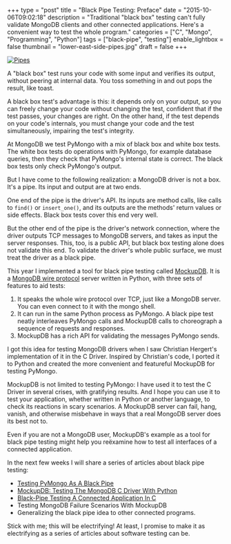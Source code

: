 +++
type = "post"
title = "Black Pipe Testing: Preface"
date = "2015-10-06T09:02:18"
description = "Traditional \"black box\" testing can't fully validate MongoDB clients and other connected applications. Here's a convenient way to test the whole program."
categories = ["C", "Mongo", "Programming", "Python"]
tags = ["black-pipe", "testing"]
enable_lightbox = false
thumbnail = "lower-east-side-pipes.jpg"
draft = false
+++

<p><a href="https://www.flickr.com/photos/emptysquare/477797865"><img style="display:block; margin-left:auto; margin-right:auto;" src="lower-east-side-pipes.jpg" alt="Pipes" title="Pipes" /></a></p>
<p>A "black box" test runs your code with some input and verifies its output,
without peering at internal data. You toss something in and out pops the result, like toast.</p>
<p>A black box test's advantage is this: it depends only on your output,
so you can freely change your code without changing the
test, confident that if the test passes, your changes are right. On the other hand, if the
test depends on your code's internals, you must change your code and
the test simultaneously, impairing the test's integrity.</p>
<p>At MongoDB we test PyMongo with a mix of black box and white box tests.
The white box tests do operations with PyMongo, for example database queries, then they check that PyMongo's internal state is correct.
The black box tests only check PyMongo's output.</p>
<p>But I have come to the following realization: a MongoDB driver is not a box. It's a pipe.
Its input and output are at two ends.</p>
<p>One end of the pipe is the driver's API. Its inputs are method calls, like calls to <code>find()</code> or <code>insert_one()</code>, and its outputs are the methods' return values or side effects. Black box tests cover this end very well.</p>
<p>But the other end of the pipe is the driver's network connection, where the driver outputs TCP messages to MongoDB servers, and takes as input
the server responses. This, too, is a public API, but black box testing alone does not validate this end. To validate the driver's whole public surface, we must treat the driver as a black pipe.</p>
<p>This year I implemented a tool for black pipe testing called
<a href="http://mockupdb.readthedocs.org/">MockupDB</a>. It is a <a href="http://docs.mongodb.org/meta-driver/latest/legacy/mongodb-wire-protocol/">MongoDB wire protocol</a> server written in Python, with three
sets of features to aid tests:</p>
<ol>
<li>It speaks the whole wire protocol over TCP, just like a MongoDB server. You can even connect to it with the mongo shell.</li>
<li>It can run in the same Python process as PyMongo. A black pipe test neatly interleaves PyMongo calls and MockupDB calls to choreograph a sequence of requests and responses.</li>
<li>MockupDB has a rich API for validating the messages PyMongo sends.</li>
</ol>
<p>I got this idea for testing MongoDB drivers when I saw Christian Hergert's implementation of it in the C Driver. Inspired by Christian's code, I ported it to Python and created the more convenient and featureful MockupDB for testing PyMongo.</p>
<p>MockupDB is not limited to testing PyMongo: I have used it to test
the C Driver in several crises, with gratifying results. And I hope you can
use it to test your application, whether written in Python or another language,
to check its reactions in scary scenarios. A MockupDB server can fail, hang, vanish, and otherwise misbehave
in ways that a real MongoDB server does its best not to.</p>
<p>Even if you are not a MongoDB user, MockupDB's example as a tool for black pipe testing
might help you re&euml;xamine how to test all interfaces of a connected application.</p>
<p>In the next few weeks I will share a series of articles about black pipe testing:</p>
<ul>
<li><a href="/blog/black-pipe-testing-pymongo/">Testing PyMongo As A Black Pipe</a></li>
<li><a href="/blog/mockupdb-test-libmongoc-mongodb-c-driver-python/">MockupDB: Testing The MongoDB C Driver With Python</a></li>
<li><a href="/blog/libmongoc-black-pipe-testing-mock-server/">Black-Pipe Testing A Connected Application In C</a></li>
<li>Testing MongoDB Failure Scenarios With MockupDB</li>
<li>Generalizing the black pipe idea to other connected programs.</li>
</ul>
<p>Stick with me; this will be electrifying! At least, I promise to make it as electrifying as a series of articles about software testing can be.</p>
    